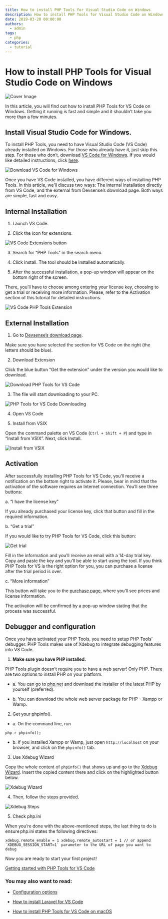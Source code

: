 ```yaml
---
title: How to install PHP Tools for Visual Studio Code on Windows
description: How to install PHP Tools for Visual Studio Code on Windows
date: 2019-03-20 00:00:00
authors:
  - admin
tags:
  - php
categories:
  - tutorial
---
```


# How to install PHP Tools for Visual Studio Code on Windows

![Cover Image](imgs/installphptools.jpg)

In this article, you will find out how to install PHP Tools for VS Code on Windows. Getting it running is fast and simple and it shouldn’t take you more than a few minutes. 

<!-- more -->

## Install Visual Studio Code for Windows.

To install PHP Tools, you need to have Visual Studio Code (VS Code) already installed on Windows. For those who already have it, just skip this step. For those who don’t, download [VS Code for Windows](https://code.visualstudio.com). If you would like detailed instructions, click [here](https://code.visualstudio.com/docs/setup/windows).

![Download VS Code for Windows](imgs/vscode-extension.png)

Once you have VS Code installed, you have different ways of installing PHP Tools. In this article, we’ll discuss two ways: The internal installation directly from VS Code, and the external from Devsense’s download page. Both ways are simple, fast and easy. 

## Internal Installation

1. Launch VS Code. 

2. Click the icon for extensions. 

![VS Code Extensions button](imgs/vsinternalinstallation.png)

3. Search for “PHP Tools” in the search menu. 

4. Click Install. The tool should be installed automatically. 

5. After the successful installation, a pop-up window will appear on the bottom right of the screen. 

There, you’ll have to choose among entering your license key, choosing to get a trial or receiving more information. Please, refer to the Activation section of this tutorial for detailed instructions. 

![VS Code PHP Tools Extension](imgs/VScodePHPToolsextension.png)




## External Installation

1. Go to [Devsense’s download page](https://www.devsense.com/en/download). 

Make sure you have selected the section for VS Code on the right (the letters should be blue). 

2. Download Extension

Click the blue button “Get the extension” under the version you would like to download. 

 ![Download PHP Tools for VS Code](imgs/downloadPHPTools.png)

3. The file will start downloading to your PC. 

![PHP Tools for VS Code Downloading](imgs/downloadingPHPTools.png)

4. Open VS Code 

5. Install from VSIX

Open the command palette on VS Code (`Ctrl + Shift + P`) and type in “Install from VSIX”. Next, click Install. 


![Install from VSIX](imgs/InstallfromVSIX.png)


## Activation 

After successfully installing PHP Tools for VS Code, you’ll receive a notification on the bottom right to activate it. Please, bear in mind that the activation of the software requires an Internet connection. You’ll see three buttons: 

a. “I have the license key” 

If you already purchased your license key, click that button and fill in the required information. 

b. “Get a trial”

If you would like to try PHP Tools for VS Code, click this button: 

![Get trial](imgs/gettrial.png)

Fill in the information and you’ll receive an email with a 14-day trial key. Copy and paste the key and you’ll be able to start using the tool. If you think PHP Tools for VS is the right option for you, you can purchase a license after the trial period is over. 

c. “More information” 

This button will take you to the [purchase page](https://www.devsense.com/en/purchase), where you’ll see prices and license information. 

The activation will be confirmed by a pop-up window stating that the process was successful. 

## Debugger and configuration 

Once you have activated your PHP Tools, you need to setup PHP Tools’ debugger. PHP Tools makes use of Xdebug to integrate debugging features into VS Code. 

1. **Make sure you have PHP installed.**

PHP Tools plugin doesn’t require you to have a web server! Only PHP. There are two options to install PHP on your platform. 

* a. You can go to [php.net](https://secure.php.net/) and download the installer of the latest PHP by yourself (preferred).

* b. You can download the whole web server package for PHP – Xampp or Wamp. 

2. Get your phpinfo(). 

* a. On the command line, run

```
php-r phpinfo(); 
```

* b. If you installed Xampp or Wamp, just open `http://localhost` on your browser, and click on the `phpinfo()` tab. 

3. Use Xdebug Wizard

Copy the whole content of `phpinfo()` that shows up and go to the [Xdebug Wizard](https://xdebug.org/wizard.php).  Insert the copied content there and click on the highlighted button below. 

![Xdebug Wizard](imgs/Xdebugwizard.png)

4. Then, follow the steps provided. 

![Xdebug Steps](imgs/xdebugsteps.png)

5. Check php.ini

When you’re done with the above-mentioned steps, the last thing to do is ensure php.ini states the following directives: 

```
xdebug.remote_enable = 1 xdebug.remote_autostart = 1 // or append `XDEBUG_SESSION_START=1` parameter to the URL of page you want to debug 
```


Now you are ready to start your first project! 

[Getting started with PHP Tools for VS Code](https://docs.devsense.com/en/vscode)



### You may also want to read: 

 - [Configuration options](https://docs.devsense.com/en/vscode/configuration)

 - [How to install Laravel for VS Code](https://blog.devsense.com/en/2019/03/how-to-install-laravel-for-visual-studio-code)

 - [How to install PHP Tools for VS Code on macOS](https://blog.devsense.com/en/2019/02/install-vscode-mac)
 











